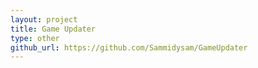 ```yaml
---
layout: project
title: Game Updater
type: other
github_url: https://github.com/Sammidysam/GameUpdater
---
```



